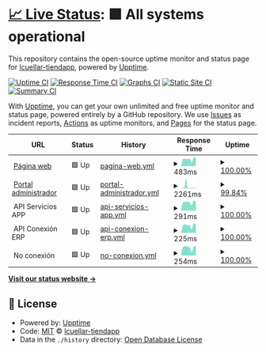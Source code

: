 # [📈 Live Status](https://lcuellar-tiendapp.github.io/tiendapp-status): <!--live status--> **🟩 All systems operational**

This repository contains the open-source uptime monitor and status page for [lcuellar-tiendapp](https://lcuellar-tiendapp.github.io/tiendapp-status), powered by [Upptime](https://github.com/upptime/upptime).

[![Uptime CI](https://github.com/lcuellar-tiendapp/tiendapp-status/workflows/Uptime%20CI/badge.svg)](https://github.com/lcuellar-tiendapp/tiendapp-status/actions?query=workflow%3A%22Uptime+CI%22)
[![Response Time CI](https://github.com/lcuellar-tiendapp/tiendapp-status/workflows/Response%20Time%20CI/badge.svg)](https://github.com/lcuellar-tiendapp/tiendapp-status/actions?query=workflow%3A%22Response+Time+CI%22)
[![Graphs CI](https://github.com/lcuellar-tiendapp/tiendapp-status/workflows/Graphs%20CI/badge.svg)](https://github.com/lcuellar-tiendapp/tiendapp-status/actions?query=workflow%3A%22Graphs+CI%22)
[![Static Site CI](https://github.com/lcuellar-tiendapp/tiendapp-status/workflows/Static%20Site%20CI/badge.svg)](https://github.com/lcuellar-tiendapp/tiendapp-status/actions?query=workflow%3A%22Static+Site+CI%22)
[![Summary CI](https://github.com/lcuellar-tiendapp/tiendapp-status/workflows/Summary%20CI/badge.svg)](https://github.com/lcuellar-tiendapp/tiendapp-status/actions?query=workflow%3A%22Summary+CI%22)

With [Upptime](https://upptime.js.org), you can get your own unlimited and free uptime monitor and status page, powered entirely by a GitHub repository. We use [Issues](https://github.com/lcuellar-tiendapp/tiendapp-status/issues) as incident reports, [Actions](https://github.com/lcuellar-tiendapp/tiendapp-status/actions) as uptime monitors, and [Pages](https://lcuellar-tiendapp.github.io/tiendapp-status) for the status page.

<!--start: status pages-->
<!-- This summary is generated by Upptime (https://github.com/upptime/upptime) -->
<!-- Do not edit this manually, your changes will be overwritten -->
<!-- prettier-ignore -->
| URL | Status | History | Response Time | Uptime |
| --- | ------ | ------- | ------------- | ------ |
| <img alt="" src="https://icons.duckduckgo.com/ip3/www.tiendapp.net.ico" height="13"> [Página web](https://www.tiendapp.net) | 🟩 Up | [pagina-web.yml](https://github.com/luidcrua/tiendapp-status/commits/HEAD/history/pagina-web.yml) | <details><summary><img alt="Response time graph" src="./graphs/pagina-web/response-time-week.png" height="20"> 483ms</summary><br><a href="https://status.tiendapp.net/history/pagina-web"><img alt="Response time 440" src="https://img.shields.io/endpoint?url=https%3A%2F%2Fraw.githubusercontent.com%2Fluidcrua%2Ftiendapp-status%2FHEAD%2Fapi%2Fpagina-web%2Fresponse-time.json"></a><br><a href="https://status.tiendapp.net/history/pagina-web"><img alt="24-hour response time 480" src="https://img.shields.io/endpoint?url=https%3A%2F%2Fraw.githubusercontent.com%2Fluidcrua%2Ftiendapp-status%2FHEAD%2Fapi%2Fpagina-web%2Fresponse-time-day.json"></a><br><a href="https://status.tiendapp.net/history/pagina-web"><img alt="7-day response time 483" src="https://img.shields.io/endpoint?url=https%3A%2F%2Fraw.githubusercontent.com%2Fluidcrua%2Ftiendapp-status%2FHEAD%2Fapi%2Fpagina-web%2Fresponse-time-week.json"></a><br><a href="https://status.tiendapp.net/history/pagina-web"><img alt="30-day response time 585" src="https://img.shields.io/endpoint?url=https%3A%2F%2Fraw.githubusercontent.com%2Fluidcrua%2Ftiendapp-status%2FHEAD%2Fapi%2Fpagina-web%2Fresponse-time-month.json"></a><br><a href="https://status.tiendapp.net/history/pagina-web"><img alt="1-year response time 440" src="https://img.shields.io/endpoint?url=https%3A%2F%2Fraw.githubusercontent.com%2Fluidcrua%2Ftiendapp-status%2FHEAD%2Fapi%2Fpagina-web%2Fresponse-time-year.json"></a></details> | <details><summary><a href="https://status.tiendapp.net/history/pagina-web">100.00%</a></summary><a href="https://status.tiendapp.net/history/pagina-web"><img alt="All-time uptime 99.95%" src="https://img.shields.io/endpoint?url=https%3A%2F%2Fraw.githubusercontent.com%2Fluidcrua%2Ftiendapp-status%2FHEAD%2Fapi%2Fpagina-web%2Fuptime.json"></a><br><a href="https://status.tiendapp.net/history/pagina-web"><img alt="24-hour uptime 100.00%" src="https://img.shields.io/endpoint?url=https%3A%2F%2Fraw.githubusercontent.com%2Fluidcrua%2Ftiendapp-status%2FHEAD%2Fapi%2Fpagina-web%2Fuptime-day.json"></a><br><a href="https://status.tiendapp.net/history/pagina-web"><img alt="7-day uptime 100.00%" src="https://img.shields.io/endpoint?url=https%3A%2F%2Fraw.githubusercontent.com%2Fluidcrua%2Ftiendapp-status%2FHEAD%2Fapi%2Fpagina-web%2Fuptime-week.json"></a><br><a href="https://status.tiendapp.net/history/pagina-web"><img alt="30-day uptime 100.00%" src="https://img.shields.io/endpoint?url=https%3A%2F%2Fraw.githubusercontent.com%2Fluidcrua%2Ftiendapp-status%2FHEAD%2Fapi%2Fpagina-web%2Fuptime-month.json"></a><br><a href="https://status.tiendapp.net/history/pagina-web"><img alt="1-year uptime 99.95%" src="https://img.shields.io/endpoint?url=https%3A%2F%2Fraw.githubusercontent.com%2Fluidcrua%2Ftiendapp-status%2FHEAD%2Fapi%2Fpagina-web%2Fuptime-year.json"></a></details>
| <img alt="" src="https://icons.duckduckgo.com/ip3/administrador.tiendapp.net.ico" height="13"> [Portal administrador](https://administrador.tiendapp.net) | 🟩 Up | [portal-administrador.yml](https://github.com/luidcrua/tiendapp-status/commits/HEAD/history/portal-administrador.yml) | <details><summary><img alt="Response time graph" src="./graphs/portal-administrador/response-time-week.png" height="20"> 2261ms</summary><br><a href="https://status.tiendapp.net/history/portal-administrador"><img alt="Response time 601" src="https://img.shields.io/endpoint?url=https%3A%2F%2Fraw.githubusercontent.com%2Fluidcrua%2Ftiendapp-status%2FHEAD%2Fapi%2Fportal-administrador%2Fresponse-time.json"></a><br><a href="https://status.tiendapp.net/history/portal-administrador"><img alt="24-hour response time 644" src="https://img.shields.io/endpoint?url=https%3A%2F%2Fraw.githubusercontent.com%2Fluidcrua%2Ftiendapp-status%2FHEAD%2Fapi%2Fportal-administrador%2Fresponse-time-day.json"></a><br><a href="https://status.tiendapp.net/history/portal-administrador"><img alt="7-day response time 2261" src="https://img.shields.io/endpoint?url=https%3A%2F%2Fraw.githubusercontent.com%2Fluidcrua%2Ftiendapp-status%2FHEAD%2Fapi%2Fportal-administrador%2Fresponse-time-week.json"></a><br><a href="https://status.tiendapp.net/history/portal-administrador"><img alt="30-day response time 1026" src="https://img.shields.io/endpoint?url=https%3A%2F%2Fraw.githubusercontent.com%2Fluidcrua%2Ftiendapp-status%2FHEAD%2Fapi%2Fportal-administrador%2Fresponse-time-month.json"></a><br><a href="https://status.tiendapp.net/history/portal-administrador"><img alt="1-year response time 601" src="https://img.shields.io/endpoint?url=https%3A%2F%2Fraw.githubusercontent.com%2Fluidcrua%2Ftiendapp-status%2FHEAD%2Fapi%2Fportal-administrador%2Fresponse-time-year.json"></a></details> | <details><summary><a href="https://status.tiendapp.net/history/portal-administrador">99.84%</a></summary><a href="https://status.tiendapp.net/history/portal-administrador"><img alt="All-time uptime 99.95%" src="https://img.shields.io/endpoint?url=https%3A%2F%2Fraw.githubusercontent.com%2Fluidcrua%2Ftiendapp-status%2FHEAD%2Fapi%2Fportal-administrador%2Fuptime.json"></a><br><a href="https://status.tiendapp.net/history/portal-administrador"><img alt="24-hour uptime 100.00%" src="https://img.shields.io/endpoint?url=https%3A%2F%2Fraw.githubusercontent.com%2Fluidcrua%2Ftiendapp-status%2FHEAD%2Fapi%2Fportal-administrador%2Fuptime-day.json"></a><br><a href="https://status.tiendapp.net/history/portal-administrador"><img alt="7-day uptime 99.84%" src="https://img.shields.io/endpoint?url=https%3A%2F%2Fraw.githubusercontent.com%2Fluidcrua%2Ftiendapp-status%2FHEAD%2Fapi%2Fportal-administrador%2Fuptime-week.json"></a><br><a href="https://status.tiendapp.net/history/portal-administrador"><img alt="30-day uptime 99.96%" src="https://img.shields.io/endpoint?url=https%3A%2F%2Fraw.githubusercontent.com%2Fluidcrua%2Ftiendapp-status%2FHEAD%2Fapi%2Fportal-administrador%2Fuptime-month.json"></a><br><a href="https://status.tiendapp.net/history/portal-administrador"><img alt="1-year uptime 99.95%" src="https://img.shields.io/endpoint?url=https%3A%2F%2Fraw.githubusercontent.com%2Fluidcrua%2Ftiendapp-status%2FHEAD%2Fapi%2Fportal-administrador%2Fuptime-year.json"></a></details>
| <img alt="" src="https://icons.duckduckgo.com/ip3/null.ico" height="13"> API Servicios APP | 🟩 Up | [api-servicios-app.yml](https://github.com/luidcrua/tiendapp-status/commits/HEAD/history/api-servicios-app.yml) | <details><summary><img alt="Response time graph" src="./graphs/api-servicios-app/response-time-week.png" height="20"> 291ms</summary><br><a href="https://status.tiendapp.net/history/api-servicios-app"><img alt="Response time 282" src="https://img.shields.io/endpoint?url=https%3A%2F%2Fraw.githubusercontent.com%2Fluidcrua%2Ftiendapp-status%2FHEAD%2Fapi%2Fapi-servicios-app%2Fresponse-time.json"></a><br><a href="https://status.tiendapp.net/history/api-servicios-app"><img alt="24-hour response time 276" src="https://img.shields.io/endpoint?url=https%3A%2F%2Fraw.githubusercontent.com%2Fluidcrua%2Ftiendapp-status%2FHEAD%2Fapi%2Fapi-servicios-app%2Fresponse-time-day.json"></a><br><a href="https://status.tiendapp.net/history/api-servicios-app"><img alt="7-day response time 291" src="https://img.shields.io/endpoint?url=https%3A%2F%2Fraw.githubusercontent.com%2Fluidcrua%2Ftiendapp-status%2FHEAD%2Fapi%2Fapi-servicios-app%2Fresponse-time-week.json"></a><br><a href="https://status.tiendapp.net/history/api-servicios-app"><img alt="30-day response time 301" src="https://img.shields.io/endpoint?url=https%3A%2F%2Fraw.githubusercontent.com%2Fluidcrua%2Ftiendapp-status%2FHEAD%2Fapi%2Fapi-servicios-app%2Fresponse-time-month.json"></a><br><a href="https://status.tiendapp.net/history/api-servicios-app"><img alt="1-year response time 282" src="https://img.shields.io/endpoint?url=https%3A%2F%2Fraw.githubusercontent.com%2Fluidcrua%2Ftiendapp-status%2FHEAD%2Fapi%2Fapi-servicios-app%2Fresponse-time-year.json"></a></details> | <details><summary><a href="https://status.tiendapp.net/history/api-servicios-app">100.00%</a></summary><a href="https://status.tiendapp.net/history/api-servicios-app"><img alt="All-time uptime 99.95%" src="https://img.shields.io/endpoint?url=https%3A%2F%2Fraw.githubusercontent.com%2Fluidcrua%2Ftiendapp-status%2FHEAD%2Fapi%2Fapi-servicios-app%2Fuptime.json"></a><br><a href="https://status.tiendapp.net/history/api-servicios-app"><img alt="24-hour uptime 100.00%" src="https://img.shields.io/endpoint?url=https%3A%2F%2Fraw.githubusercontent.com%2Fluidcrua%2Ftiendapp-status%2FHEAD%2Fapi%2Fapi-servicios-app%2Fuptime-day.json"></a><br><a href="https://status.tiendapp.net/history/api-servicios-app"><img alt="7-day uptime 100.00%" src="https://img.shields.io/endpoint?url=https%3A%2F%2Fraw.githubusercontent.com%2Fluidcrua%2Ftiendapp-status%2FHEAD%2Fapi%2Fapi-servicios-app%2Fuptime-week.json"></a><br><a href="https://status.tiendapp.net/history/api-servicios-app"><img alt="30-day uptime 100.00%" src="https://img.shields.io/endpoint?url=https%3A%2F%2Fraw.githubusercontent.com%2Fluidcrua%2Ftiendapp-status%2FHEAD%2Fapi%2Fapi-servicios-app%2Fuptime-month.json"></a><br><a href="https://status.tiendapp.net/history/api-servicios-app"><img alt="1-year uptime 99.95%" src="https://img.shields.io/endpoint?url=https%3A%2F%2Fraw.githubusercontent.com%2Fluidcrua%2Ftiendapp-status%2FHEAD%2Fapi%2Fapi-servicios-app%2Fuptime-year.json"></a></details>
| <img alt="" src="https://icons.duckduckgo.com/ip3/null.ico" height="13"> API Conexión ERP | 🟩 Up | [api-conexion-erp.yml](https://github.com/luidcrua/tiendapp-status/commits/HEAD/history/api-conexion-erp.yml) | <details><summary><img alt="Response time graph" src="./graphs/api-conexion-erp/response-time-week.png" height="20"> 225ms</summary><br><a href="https://status.tiendapp.net/history/api-conexion-erp"><img alt="Response time 199" src="https://img.shields.io/endpoint?url=https%3A%2F%2Fraw.githubusercontent.com%2Fluidcrua%2Ftiendapp-status%2FHEAD%2Fapi%2Fapi-conexion-erp%2Fresponse-time.json"></a><br><a href="https://status.tiendapp.net/history/api-conexion-erp"><img alt="24-hour response time 232" src="https://img.shields.io/endpoint?url=https%3A%2F%2Fraw.githubusercontent.com%2Fluidcrua%2Ftiendapp-status%2FHEAD%2Fapi%2Fapi-conexion-erp%2Fresponse-time-day.json"></a><br><a href="https://status.tiendapp.net/history/api-conexion-erp"><img alt="7-day response time 225" src="https://img.shields.io/endpoint?url=https%3A%2F%2Fraw.githubusercontent.com%2Fluidcrua%2Ftiendapp-status%2FHEAD%2Fapi%2Fapi-conexion-erp%2Fresponse-time-week.json"></a><br><a href="https://status.tiendapp.net/history/api-conexion-erp"><img alt="30-day response time 214" src="https://img.shields.io/endpoint?url=https%3A%2F%2Fraw.githubusercontent.com%2Fluidcrua%2Ftiendapp-status%2FHEAD%2Fapi%2Fapi-conexion-erp%2Fresponse-time-month.json"></a><br><a href="https://status.tiendapp.net/history/api-conexion-erp"><img alt="1-year response time 199" src="https://img.shields.io/endpoint?url=https%3A%2F%2Fraw.githubusercontent.com%2Fluidcrua%2Ftiendapp-status%2FHEAD%2Fapi%2Fapi-conexion-erp%2Fresponse-time-year.json"></a></details> | <details><summary><a href="https://status.tiendapp.net/history/api-conexion-erp">100.00%</a></summary><a href="https://status.tiendapp.net/history/api-conexion-erp"><img alt="All-time uptime 94.92%" src="https://img.shields.io/endpoint?url=https%3A%2F%2Fraw.githubusercontent.com%2Fluidcrua%2Ftiendapp-status%2FHEAD%2Fapi%2Fapi-conexion-erp%2Fuptime.json"></a><br><a href="https://status.tiendapp.net/history/api-conexion-erp"><img alt="24-hour uptime 100.00%" src="https://img.shields.io/endpoint?url=https%3A%2F%2Fraw.githubusercontent.com%2Fluidcrua%2Ftiendapp-status%2FHEAD%2Fapi%2Fapi-conexion-erp%2Fuptime-day.json"></a><br><a href="https://status.tiendapp.net/history/api-conexion-erp"><img alt="7-day uptime 100.00%" src="https://img.shields.io/endpoint?url=https%3A%2F%2Fraw.githubusercontent.com%2Fluidcrua%2Ftiendapp-status%2FHEAD%2Fapi%2Fapi-conexion-erp%2Fuptime-week.json"></a><br><a href="https://status.tiendapp.net/history/api-conexion-erp"><img alt="30-day uptime 100.00%" src="https://img.shields.io/endpoint?url=https%3A%2F%2Fraw.githubusercontent.com%2Fluidcrua%2Ftiendapp-status%2FHEAD%2Fapi%2Fapi-conexion-erp%2Fuptime-month.json"></a><br><a href="https://status.tiendapp.net/history/api-conexion-erp"><img alt="1-year uptime 94.92%" src="https://img.shields.io/endpoint?url=https%3A%2F%2Fraw.githubusercontent.com%2Fluidcrua%2Ftiendapp-status%2FHEAD%2Fapi%2Fapi-conexion-erp%2Fuptime-year.json"></a></details>
| <img alt="" src="https://icons.duckduckgo.com/ip3/null.ico" height="13"> No conexión | 🟩 Up | [no-conexion.yml](https://github.com/luidcrua/tiendapp-status/commits/HEAD/history/no-conexion.yml) | <details><summary><img alt="Response time graph" src="./graphs/no-conexion/response-time-week.png" height="20"> 254ms</summary><br><a href="https://status.tiendapp.net/history/no-conexion"><img alt="Response time 325" src="https://img.shields.io/endpoint?url=https%3A%2F%2Fraw.githubusercontent.com%2Fluidcrua%2Ftiendapp-status%2FHEAD%2Fapi%2Fno-conexion%2Fresponse-time.json"></a><br><a href="https://status.tiendapp.net/history/no-conexion"><img alt="24-hour response time 312" src="https://img.shields.io/endpoint?url=https%3A%2F%2Fraw.githubusercontent.com%2Fluidcrua%2Ftiendapp-status%2FHEAD%2Fapi%2Fno-conexion%2Fresponse-time-day.json"></a><br><a href="https://status.tiendapp.net/history/no-conexion"><img alt="7-day response time 254" src="https://img.shields.io/endpoint?url=https%3A%2F%2Fraw.githubusercontent.com%2Fluidcrua%2Ftiendapp-status%2FHEAD%2Fapi%2Fno-conexion%2Fresponse-time-week.json"></a><br><a href="https://status.tiendapp.net/history/no-conexion"><img alt="30-day response time 239" src="https://img.shields.io/endpoint?url=https%3A%2F%2Fraw.githubusercontent.com%2Fluidcrua%2Ftiendapp-status%2FHEAD%2Fapi%2Fno-conexion%2Fresponse-time-month.json"></a><br><a href="https://status.tiendapp.net/history/no-conexion"><img alt="1-year response time 325" src="https://img.shields.io/endpoint?url=https%3A%2F%2Fraw.githubusercontent.com%2Fluidcrua%2Ftiendapp-status%2FHEAD%2Fapi%2Fno-conexion%2Fresponse-time-year.json"></a></details> | <details><summary><a href="https://status.tiendapp.net/history/no-conexion">100.00%</a></summary><a href="https://status.tiendapp.net/history/no-conexion"><img alt="All-time uptime 99.94%" src="https://img.shields.io/endpoint?url=https%3A%2F%2Fraw.githubusercontent.com%2Fluidcrua%2Ftiendapp-status%2FHEAD%2Fapi%2Fno-conexion%2Fuptime.json"></a><br><a href="https://status.tiendapp.net/history/no-conexion"><img alt="24-hour uptime 100.00%" src="https://img.shields.io/endpoint?url=https%3A%2F%2Fraw.githubusercontent.com%2Fluidcrua%2Ftiendapp-status%2FHEAD%2Fapi%2Fno-conexion%2Fuptime-day.json"></a><br><a href="https://status.tiendapp.net/history/no-conexion"><img alt="7-day uptime 100.00%" src="https://img.shields.io/endpoint?url=https%3A%2F%2Fraw.githubusercontent.com%2Fluidcrua%2Ftiendapp-status%2FHEAD%2Fapi%2Fno-conexion%2Fuptime-week.json"></a><br><a href="https://status.tiendapp.net/history/no-conexion"><img alt="30-day uptime 100.00%" src="https://img.shields.io/endpoint?url=https%3A%2F%2Fraw.githubusercontent.com%2Fluidcrua%2Ftiendapp-status%2FHEAD%2Fapi%2Fno-conexion%2Fuptime-month.json"></a><br><a href="https://status.tiendapp.net/history/no-conexion"><img alt="1-year uptime 99.94%" src="https://img.shields.io/endpoint?url=https%3A%2F%2Fraw.githubusercontent.com%2Fluidcrua%2Ftiendapp-status%2FHEAD%2Fapi%2Fno-conexion%2Fuptime-year.json"></a></details>

<!--end: status pages-->

[**Visit our status website →**](https://lcuellar-tiendapp.github.io/tiendapp-status)

## 📄 License

- Powered by: [Upptime](https://github.com/upptime/upptime)
- Code: [MIT](./LICENSE) © [lcuellar-tiendapp](https://lcuellar-tiendapp.github.io/tiendapp-status)
- Data in the `./history` directory: [Open Database License](https://opendatacommons.org/licenses/odbl/1-0/)
